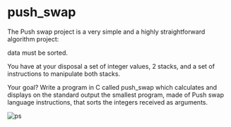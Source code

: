 # push_swap
The Push swap project is a very simple and a highly straightforward algorithm project:

data must be sorted.

You have at your disposal a set of integer values, 2 stacks, and a set of instructions
to manipulate both stacks.

Your goal? Write a program in C called push_swap which calculates and displays
on the standard output the smallest program, made of Push swap language instructions,
that sorts the integers received as arguments.

![ps](https://user-images.githubusercontent.com/79480996/165456899-25adc3cc-c9c1-4c04-86b7-7345edd8fba6.png)
